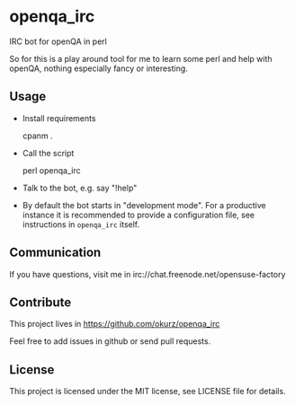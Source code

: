 # openqa_irc

IRC bot for openQA in perl

So for this is a play around tool for me to learn some perl and help with
openQA, nothing especially fancy or interesting.


## Usage

* Install requirements

    cpanm .


* Call the script

    perl openqa_irc


* Talk to the bot, e.g. say "!help"


* By default the bot starts in "development mode". For a productive instance
  it is recommended to provide a configuration file, see instructions in
  `openqa_irc` itself.


## Communication

If you have questions, visit me in irc://chat.freenode.net/opensuse-factory


## Contribute

This project lives in https://github.com/okurz/openqa_irc

Feel free to add issues in github or send pull requests.


## License

This project is licensed under the MIT license, see LICENSE file for details.

